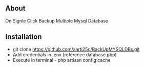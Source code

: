 
## About

On Signle Click Backup Multiple Mysql Database

## Installation

- git clone https://github.com/aarti25c/BackUpMYSQLDBs.git
- Add credentials in .env (reference database.php)
- Execute in terminal - php artisan config:cache
